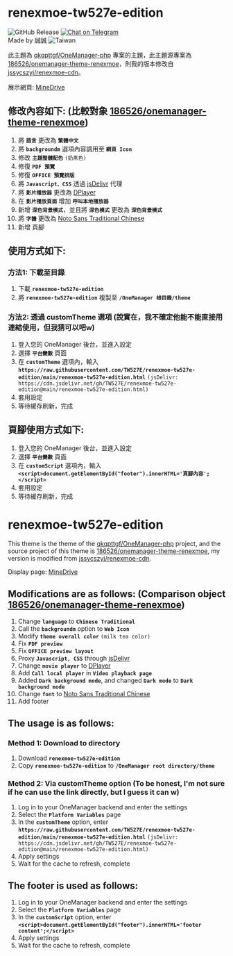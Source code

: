 # renexmoe-tw527e-edition

![GitHub Release](https://img.shields.io/github/release/TW527E/renexmoe-tw527e-edition/all.svg?style=flat)
<a href="https://t.me/Cheng_Group">
  <img src="https://img.shields.io/badge/-Chat%20on%20Telegram-blue" alt="Chat on Telegram">
</a><br>
Made by 誠誠 <img src="https://img.shields.io/badge/-Taiwan-ff1f4b" alt="Taiwan">

此主題為 [qkqpttgf/OneManager-php](https://github.com/qkqpttgf/OneManager-php) 專案的主題，此主題源專案為 [186526/onemanager-theme-renexmoe](https://github.com/186526/onemanager-theme-renexmoe)，則我的版本修改自 [jssycszyj/renexmoe-cdn](https://github.com/jssycszyj/renexmoe-cdn)。

展示網頁: [MineDrive](https://d.tw527e.eu.org)

## 修改內容如下: (比較對象 [186526/onemanager-theme-renexmoe](https://github.com/186526/onemanager-theme-renexmoe))

1. 將 **`語言`** 更改為 **`繁體中文`**
2. 將 **`backgroundm`** 選項內容調用至 **`網頁 Icon`**
3. 修改 **`主題整體配色`** `(奶茶色)`
4. 修復 **`PDF 預覽`**
5. 修復 **`OFFICE 預覽排版`**
6. 將 **`Javascript、CSS`** 透過 [jsDelivr](https://www.jsdelivr.com) 代理
7. 將 **`影片播放器`** 更改為 [DPlayer](https://dplayer.js.org)
8. 在 **`影片播放頁面`** 增加 **`呼叫本地播放器`**
9. 新增 **`深色背景模式`**，並且將 **`深色模式`** 更改為 **`深色背景模式`**
10. 將 **`字體`** 更改為 [Noto Sans Traditional Chinese](https://fonts.google.com/noto/specimen/Noto+Sans+TC)
11. 新增 頁腳

## 使用方式如下:

### 方法1: 下載至目錄

1. 下載 **`renexmoe-tw527e-edition`**
2. 將 **`renexmoe-tw527e-edition`** 複製至 **`/OneManager 根目錄/theme`**

### 方法2: 透過 customTheme 選項 (說實在，我不確定他能不能直接用連結使用，但我猜可以吧w)

1. 登入您的 OneManager 後台，並進入設定
2. 選擇 **`平台變數`** 頁面
3. 在 **`customTheme`** 選項內，輸入 **`https://raw.githubusercontent.com/TW527E/renexmoe-tw527e-edition/main/renexmoe-tw527e-edition.html`** `(jsDelivr: https://cdn.jsdelivr.net/gh/TW527E/renexmoe-tw527e-edition@main/renexmoe-tw527e-edition.html)`
4. 套用設定
5. 等待緩存刷新，完成

## 頁腳使用方式如下:

1. 登入您的 OneManager 後台，並進入設定
2. 選擇 **`平台變數`** 頁面
3. 在 **`customScript`** 選項內，輸入 **`<script>document.getElementById("footer").innerHTML='頁腳內容';</script>`**
4. 套用設定
5. 等待緩存刷新，完成

# renexmoe-tw527e-edition

This theme is the theme of the [qkqpttgf/OneManager-php](https://github.com/qkqpttgf/OneManager-php) project, and the source project of this theme is [186526/onemanager-theme-renexmoe](https://github.com/186526/onemanager-theme-renexmoe), my version is modified from [jssycszyj/renexmoe-cdn](https://github.com/jssycszyj/renexmoe-cdn).

Display page: [MineDrive](https://d.tw527e.eu.org)

## Modifications are as follows: (Comparison object [186526/onemanager-theme-renexmoe](https://github.com/186526/onemanager-theme-renexmoe))

1. Change **`language`** to **`Chinese Traditional`**
2. Call the **`backgroundm`** option to **`Web Icon`**
3. Modify **`theme overall color`** `(milk tea color)`
4. Fix **`PDF preview`**
5. Fix **`OFFICE preview layout`**
6. Proxy **`Javascript, CSS`** through [jsDelivr](https://www.jsdelivr.com)
7. Change **`movie player`** to [DPlayer](https://dplayer.js.org)
8. Add **`Call local player`** in **`Video playback page`**
9. Added **`Dark background mode`**, and changed **`Dark mode`** to **`Dark background mode`**
10. Change **`font`** to [Noto Sans Traditional Chinese](https://fonts.google.com/noto/specimen/Noto+Sans+TC)
11. Add footer

## The usage is as follows:

### Method 1: Download to directory

1. Download **`renexmoe-tw527e-edition`**
2. Copy **`renexmoe-tw527e-edition`** to **`/OneManager root directory/theme`**

### Method 2: Via customTheme option (To be honest, I'm not sure if he can use the link directly, but I guess it can w)

1. Log in to your OneManager backend and enter the settings
2. Select the **`Platform Variables`** page
3. In the **`customTheme`** option, enter **`https://raw.githubusercontent.com/TW527E/renexmoe-tw527e-edition/main/renexmoe-tw527e-edition.html`** `(jsDelivr: https://cdn.jsdelivr.net/gh/TW527E/renexmoe-tw527e-edition@main/renexmoe-tw527e-edition.html)`
4. Apply settings
5. Wait for the cache to refresh, complete

## The footer is used as follows:

1. Log in to your OneManager backend and enter the settings
2. Select the **`Platform Variables`** page
3. In the **`customScript`** option, enter **`<script>document.getElementById("footer").innerHTML='footer content';</script>`**
4. Apply settings
5. Wait for the cache to refresh, complete